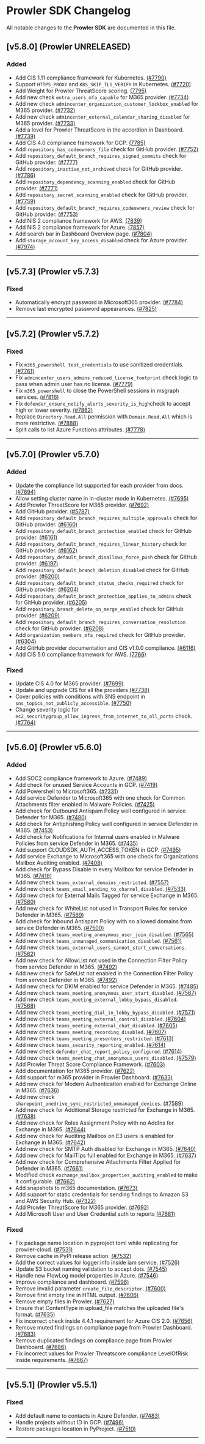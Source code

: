 # Prowler SDK Changelog

All notable changes to the **Prowler SDK** are documented in this file.

## [v5.8.0] (Prowler UNRELEASED)

### Added
- Add CIS 1.11 compliance framework for Kubernetes. [(#7790)](https://github.com/prowler-cloud/prowler/pull/7790)
- Support `HTTPS_PROXY` and `K8S_SKIP_TLS_VERIFY` in Kubernetes. [(#7720)](https://github.com/prowler-cloud/prowler/pull/7720)
- Add Weight for Prowler ThreatScore scoring. [(7795)](https://github.com/prowler-cloud/prowler/pull/7795)
- Add new check `entra_users_mfa_capable` for M365 provider. [(#7734)](https://github.com/prowler-cloud/prowler/pull/7734)
- Add new check `admincenter_organization_customer_lockbox_enabled` for M365 provider. [(#7732)](https://github.com/prowler-cloud/prowler/pull/7732)
- Add new check `admincenter_external_calendar_sharing_disabled` for M365 provider. [(#7733)](https://github.com/prowler-cloud/prowler/pull/7733)
- Add a level for Prowler ThreatScore in the accordion in Dashboard. [(#7739)](https://github.com/prowler-cloud/prowler/pull/7739)
- Add CIS 4.0 compliance framework for GCP. [(7785)](https://github.com/prowler-cloud/prowler/pull/7785)
- Add `repository_has_codeowners_file` check for GitHub provider. [(#7752)](https://github.com/prowler-cloud/prowler/pull/7752)
- Add `repository_default_branch_requires_signed_commits` check for GitHub provider. [(#7777)](https://github.com/prowler-cloud/prowler/pull/7777)
- Add `repository_inactive_not_archived` check for GitHub provider. [(#7786)](https://github.com/prowler-cloud/prowler/pull/7786)
- Add `repository_dependency_scanning_enabled` check for GitHub provider. [(#7771)](https://github.com/prowler-cloud/prowler/pull/7771)
- Add `repository_secret_scanning_enabled` check for GitHub provider. [(#7759)](https://github.com/prowler-cloud/prowler/pull/7759)
- Add `repository_default_branch_requires_codeowners_review` check for GitHub provider. [(#7753)](https://github.com/prowler-cloud/prowler/pull/7753)
- Add NIS 2 compliance framework for AWS. [(7839)](https://github.com/prowler-cloud/prowler/pull/7839)
- Add NIS 2 compliance framework for Azure. [(7857)](https://github.com/prowler-cloud/prowler/pull/7857)
- Add search bar in Dashboard Overview page. [(#7804)](https://github.com/prowler-cloud/prowler/pull/7804)
- Add `storage_account_key_access_disabled` check for Azure provider. [(#7974)](https://github.com/prowler-cloud/prowler/pull/7974)

---

## [v5.7.3] (Prowler v5.7.3)

### Fixed
- Automatically encrypt password in Microsoft365 provider. [(#7784)](https://github.com/prowler-cloud/prowler/pull/7784)
- Remove last encrypted password appearances. [(#7825)](https://github.com/prowler-cloud/prowler/pull/7825)

---

## [v5.7.2] (Prowler v5.7.2)

### Fixed
- Fix `m365_powershell test_credentials` to use sanitized credentials. [(#7761)](https://github.com/prowler-cloud/prowler/pull/7761)
- Fix `admincenter_users_admins_reduced_license_footprint` check logic to pass when admin user has no license. [(#7779)](https://github.com/prowler-cloud/prowler/pull/7779)
- Fix `m365_powershell` to close the PowerShell sessions in msgraph services. [(#7816)](https://github.com/prowler-cloud/prowler/pull/7816)
- Fix `defender_ensure_notify_alerts_severity_is_high`check to accept high or lower severity. [(#7862)](https://github.com/prowler-cloud/prowler/pull/7862)
- Replace `Directory.Read.All` permission with `Domain.Read.All` which is more restrictive. [(#7888)](https://github.com/prowler-cloud/prowler/pull/7888)
- Split calls to list Azure Functions attributes. [(#7778)](https://github.com/prowler-cloud/prowler/pull/7778)

---

## [v5.7.0] (Prowler v5.7.0)

### Added
- Update the compliance list supported for each provider from docs. [(#7694)](https://github.com/prowler-cloud/prowler/pull/7694)
- Allow setting cluster name in in-cluster mode in Kubernetes. [(#7695)](https://github.com/prowler-cloud/prowler/pull/7695)
- Add Prowler ThreatScore for M365 provider. [(#7692)](https://github.com/prowler-cloud/prowler/pull/7692)
- Add GitHub provider. [(#5787)](https://github.com/prowler-cloud/prowler/pull/5787)
- Add `repository_default_branch_requires_multiple_approvals` check for GitHub provider. [(#6160)](https://github.com/prowler-cloud/prowler/pull/6160)
- Add `repository_default_branch_protection_enabled` check for GitHub provider. [(#6161)](https://github.com/prowler-cloud/prowler/pull/6161)
- Add `repository_default_branch_requires_linear_history` check for GitHub provider. [(#6162)](https://github.com/prowler-cloud/prowler/pull/6162)
- Add `repository_default_branch_disallows_force_push` check for GitHub provider. [(#6197)](https://github.com/prowler-cloud/prowler/pull/6197)
- Add `repository_default_branch_deletion_disabled` check for GitHub provider. [(#6200)](https://github.com/prowler-cloud/prowler/pull/6200)
- Add `repository_default_branch_status_checks_required` check for GitHub provider. [(#6204)](https://github.com/prowler-cloud/prowler/pull/6204)
- Add `repository_default_branch_protection_applies_to_admins` check for GitHub provider. [(#6205)](https://github.com/prowler-cloud/prowler/pull/6205)
- Add `repository_branch_delete_on_merge_enabled` check for GitHub provider. [(#6209)](https://github.com/prowler-cloud/prowler/pull/6209)
- Add `repository_default_branch_requires_conversation_resolution` check for GitHub provider. [(#6208)](https://github.com/prowler-cloud/prowler/pull/6208)
- Add `organization_members_mfa_required` check for GitHub provider. [(#6304)](https://github.com/prowler-cloud/prowler/pull/6304)
- Add GitHub provider documentation and CIS v1.0.0 compliance. [(#6116)](https://github.com/prowler-cloud/prowler/pull/6116)
- Add CIS 5.0 compliance framework for AWS. [(7766)](https://github.com/prowler-cloud/prowler/pull/7766)

### Fixed
- Update CIS 4.0 for M365 provider. [(#7699)](https://github.com/prowler-cloud/prowler/pull/7699)
- Update and upgrade CIS for all the providers [(#7738)](https://github.com/prowler-cloud/prowler/pull/7738)
- Cover policies with conditions with SNS endpoint in `sns_topics_not_publicly_accessible`. [(#7750)](https://github.com/prowler-cloud/prowler/pull/7750)
- Change severity logic for `ec2_securitygroup_allow_ingress_from_internet_to_all_ports` check. [(#7764)](https://github.com/prowler-cloud/prowler/pull/7764)

---

## [v5.6.0] (Prowler v5.6.0)

### Added
- Add SOC2 compliance framework to Azure. [(#7489)](https://github.com/prowler-cloud/prowler/pull/7489)
- Add check for unused Service Accounts in GCP. [(#7419)](https://github.com/prowler-cloud/prowler/pull/7419)
- Add Powershell to Microsoft365. [(#7331)](https://github.com/prowler-cloud/prowler/pull/7331)
- Add service Defender to Microsoft365 with one check for Common Attachments filter enabled in Malware Policies. [(#7425)](https://github.com/prowler-cloud/prowler/pull/7425)
- Add check for Outbound Antispam Policy well configured in service Defender for M365. [(#7480)](https://github.com/prowler-cloud/prowler/pull/7480)
- Add check for Antiphishing Policy well configured in service Defender in M365. [(#7453)](https://github.com/prowler-cloud/prowler/pull/7453)
- Add check for Notifications for Internal users enabled in Malware Policies from service Defender in M365. [(#7435)](https://github.com/prowler-cloud/prowler/pull/7435)
- Add support CLOUDSDK_AUTH_ACCESS_TOKEN in GCP. [(#7495)](https://github.com/prowler-cloud/prowler/pull/7495)
- Add service Exchange to Microsoft365 with one check for Organizations Mailbox Auditing enabled. [(#7408)](https://github.com/prowler-cloud/prowler/pull/7408)
- Add check for Bypass Disable in every Mailbox for service Defender in M365. [(#7418)](https://github.com/prowler-cloud/prowler/pull/7418)
- Add new check `teams_external_domains_restricted`. [(#7557)](https://github.com/prowler-cloud/prowler/pull/7557)
- Add new check `teams_email_sending_to_channel_disabled`. [(#7533)](https://github.com/prowler-cloud/prowler/pull/7533)
- Add new check for External Mails Tagged for service Exchange in M365. [(#7580)](https://github.com/prowler-cloud/prowler/pull/7580)
- Add new check for WhiteList not used in Transport Rules for service Defender in M365. [(#7569)](https://github.com/prowler-cloud/prowler/pull/7569)
- Add check for Inbound Antispam Policy with no allowed domains from service Defender in M365. [(#7500)](https://github.com/prowler-cloud/prowler/pull/7500)
- Add new check `teams_meeting_anonymous_user_join_disabled`. [(#7565)](https://github.com/prowler-cloud/prowler/pull/7565)
- Add new check `teams_unmanaged_communication_disabled`. [(#7561)](https://github.com/prowler-cloud/prowler/pull/7561)
- Add new check `teams_external_users_cannot_start_conversations`. [(#7562)](https://github.com/prowler-cloud/prowler/pull/7562)
- Add new check for AllowList not used in the Connection Filter Policy from service Defender in M365. [(#7492)](https://github.com/prowler-cloud/prowler/pull/7492)
- Add new check for SafeList not enabled in the Connection Filter Policy from service Defender in M365. [(#7492)](https://github.com/prowler-cloud/prowler/pull/7492)
- Add new check for DKIM enabled for service Defender in M365. [(#7485)](https://github.com/prowler-cloud/prowler/pull/7485)
- Add new check `teams_meeting_anonymous_user_start_disabled`. [(#7567)](https://github.com/prowler-cloud/prowler/pull/7567)
- Add new check `teams_meeting_external_lobby_bypass_disabled`. [(#7568)](https://github.com/prowler-cloud/prowler/pull/7568)
- Add new check `teams_meeting_dial_in_lobby_bypass_disabled`. [(#7571)](https://github.com/prowler-cloud/prowler/pull/7571)
- Add new check `teams_meeting_external_control_disabled`. [(#7604)](https://github.com/prowler-cloud/prowler/pull/7604)
- Add new check `teams_meeting_external_chat_disabled`. [(#7605)](https://github.com/prowler-cloud/prowler/pull/7605)
- Add new check `teams_meeting_recording_disabled`. [(#7607)](https://github.com/prowler-cloud/prowler/pull/7607)
- Add new check `teams_meeting_presenters_restricted`. [(#7613)](https://github.com/prowler-cloud/prowler/pull/7613)
- Add new check `teams_security_reporting_enabled`. [(#7614)](https://github.com/prowler-cloud/prowler/pull/7614)
- Add new check `defender_chat_report_policy_configured`. [(#7614)](https://github.com/prowler-cloud/prowler/pull/7614)
- Add new check `teams_meeting_chat_anonymous_users_disabled`. [(#7579)](https://github.com/prowler-cloud/prowler/pull/7579)
- Add Prowler Threat Score Compliance Framework. [(#7603)](https://github.com/prowler-cloud/prowler/pull/7603)
- Add documentation for M365 provider. [(#7622)](https://github.com/prowler-cloud/prowler/pull/7622)
- Add support for m365 provider in Prowler Dashboard. [(#7633)](https://github.com/prowler-cloud/prowler/pull/7633)
- Add new check for Modern Authentication enabled for Exchange Online in M365. [(#7636)](https://github.com/prowler-cloud/prowler/pull/7636)
- Add new check `sharepoint_onedrive_sync_restricted_unmanaged_devices`. [(#7589)](https://github.com/prowler-cloud/prowler/pull/7589)
- Add new check for Additional Storage restricted for Exchange in M365. [(#7638)](https://github.com/prowler-cloud/prowler/pull/7638)
- Add new check for Roles Assignment Policy with no AddIns for Exchange in M365. [(#7644)](https://github.com/prowler-cloud/prowler/pull/7644)
- Add new check for Auditing Mailbox on E3 users is enabled for Exchange in M365. [(#7642)](https://github.com/prowler-cloud/prowler/pull/7642)
- Add new check for SMTP Auth disabled for Exchange in M365. [(#7640)](https://github.com/prowler-cloud/prowler/pull/7640)
- Add new check for MailTips full enabled for Exchange in M365. [(#7637)](https://github.com/prowler-cloud/prowler/pull/7637)
- Add new check for Comprehensive Attachments Filter Applied for Defender in M365. [(#7661)](https://github.com/prowler-cloud/prowler/pull/7661)
- Modified check `exchange_mailbox_properties_auditing_enabled` to make it configurable. [(#7662)](https://github.com/prowler-cloud/prowler/pull/7662)
- Add snapshots to m365 documentation. [(#7673)](https://github.com/prowler-cloud/prowler/pull/7673)
- Add support for static credentials for sending findings to Amazon S3 and AWS Security Hub. [(#7322)](https://github.com/prowler-cloud/prowler/pull/7322)
- Add Prowler ThreatScore for M365 provider. [(#7692)](https://github.com/prowler-cloud/prowler/pull/7692)
- Add Microsoft User and User Credential auth to reports [(#7681)](https://github.com/prowler-cloud/prowler/pull/7681)

### Fixed
- Fix package name location in pyproject.toml while replicating for prowler-cloud. [(#7531)](https://github.com/prowler-cloud/prowler/pull/7531)
- Remove cache in PyPI release action. [(#7532)](https://github.com/prowler-cloud/prowler/pull/7532)
- Add the correct values for logger.info inside iam service. [(#7526)](https://github.com/prowler-cloud/prowler/pull/7526)
- Update S3 bucket naming validation to accept dots. [(#7545)](https://github.com/prowler-cloud/prowler/pull/7545)
- Handle new FlowLog model properties in Azure. [(#7546)](https://github.com/prowler-cloud/prowler/pull/7546)
- Improve compliance and dashboard. [(#7596)](https://github.com/prowler-cloud/prowler/pull/7596)
- Remove invalid parameter `create_file_descriptor`. [(#7600)](https://github.com/prowler-cloud/prowler/pull/7600)
- Remove first empty line in HTML output. [(#7606)](https://github.com/prowler-cloud/prowler/pull/7606)
- Remove empty files in Prowler. [(#7627)](https://github.com/prowler-cloud/prowler/pull/7627)
- Ensure that ContentType in upload_file matches the uploaded file's format. [(#7635)](https://github.com/prowler-cloud/prowler/pull/7635)
- Fix incorrect check inside 4.4.1 requirement for Azure CIS 2.0. [(#7656)](https://github.com/prowler-cloud/prowler/pull/7656)
- Remove muted findings on compliance page from Prowler Dashboard. [(#7683)](https://github.com/prowler-cloud/prowler/pull/7683)
- Remove duplicated findings on compliance page from Prowler Dashboard. [(#7686)](https://github.com/prowler-cloud/prowler/pull/7686)
- Fix incorrect values for Prowler Threatscore compliance LevelOfRisk inside requirements. [(#7667)](https://github.com/prowler-cloud/prowler/pull/7667)

---

## [v5.5.1] (Prowler v5.5.1)

### Fixed
- Add default name to contacts in Azure Defender. [(#7483)](https://github.com/prowler-cloud/prowler/pull/7483)
- Handle projects without ID in GCP. [(#7496)](https://github.com/prowler-cloud/prowler/pull/7496)
- Restore packages location in PyProject. [(#7510)](https://github.com/prowler-cloud/prowler/pull/7510)

---
